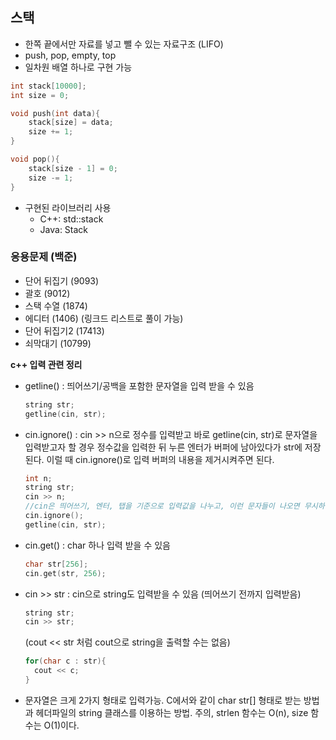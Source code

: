 ## 스택

- 한쪽 끝에서만 자료를 넣고 뺄 수 있는 자료구조 (LIFO)
- push, pop, empty, top
- 일차원 배열 하나로 구현 가능

```c
int stack[10000];
int size = 0;

void push(int data){
    stack[size] = data;
    size += 1;
}

void pop(){
    stack[size - 1] = 0;
    size -= 1;
}
```

- 구현된 라이브러리 사용
    - C++: std::stack
    - Java: Stack

### 응용문제 (백준)

- 단어 뒤집기 (9093)
- 괄호 (9012)
- 스택 수열 (1874)
- 에디터 (1406) (링크드 리스트로 풀이 가능)
- 단어 뒤집기2 (17413)
- 쇠막대기 (10799)

**c++ 입력 관련 정리**

- getline() : 띄어쓰기/공백을 포함한 문자열을 입력 받을 수 있음

    ```cpp
    string str;
    getline(cin, str);
    ```

- cin.ignore() : cin >> n으로 정수를 입력받고 바로 getline(cin, str)로 문자열을 입력받고자 할 경우 정수값을 입력한 뒤 누른 엔터가 버퍼에 남아있다가 str에 저장된다. 이럴 때 cin.ignore()로 입력 버퍼의 내용을 제거시켜주면 된다.

    ```cpp
    int n;
    string str;
    cin >> n;
    //cin은 띄어쓰기, 엔터, 탭을 기준으로 입력값을 나누고, 이런 문자들이 나오면 무시하기 때문에 버퍼에 그대로 남아있다. 하지만 getline()의 경우 delim을 지정해주지 않으면 엔터('\n')를 기준으로 입력을 받아들인다.
    cin.ignore();
    getline(cin, str);
    ```

- cin.get() : char 하나 입력 받을 수 있음

    ```cpp
    char str[256];
    cin.get(str, 256);
    ```

- cin >> str : cin으로 string도 입력받을 수 있음 (띄어쓰기 전까지 입력받음)

    ```cpp
    string str;
    cin >> str;
    ```

    (cout << str 처럼 cout으로 string을 출력할 수는 없음)

    ```cpp
    for(char c : str){
      cout << c;
    }
    ```

- 문자열은 크게 2가지 형태로 입력가능. C에서와 같이 char str[] 형태로 받는 방법과 헤더파일의 string 클래스를 이용하는 방법. 주의, strlen 함수는 O(n), size 함수는 O(1)이다.